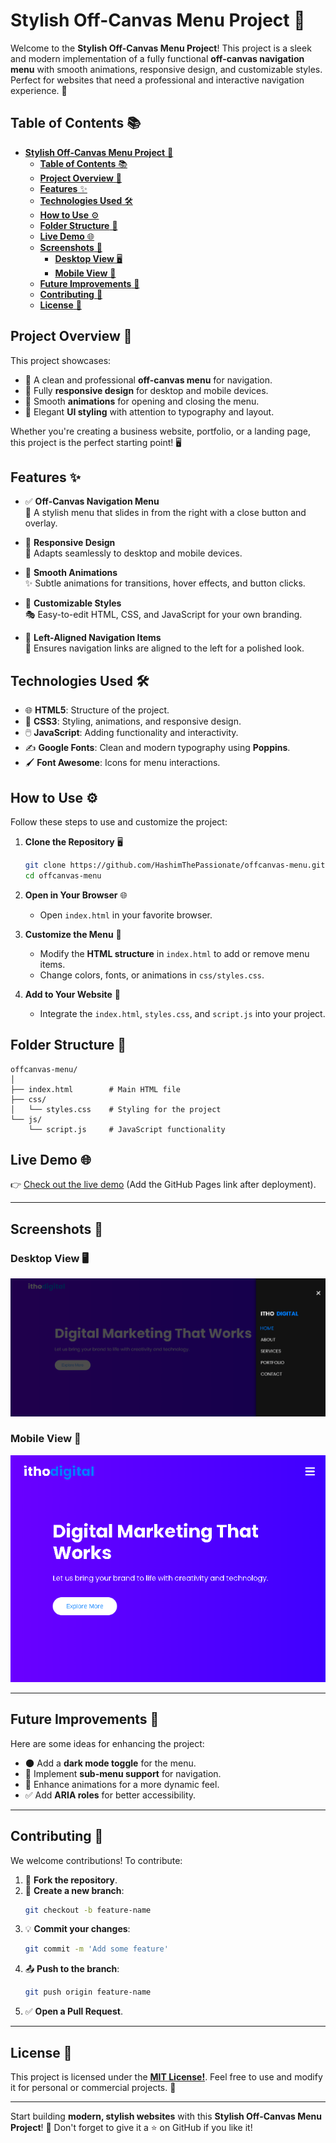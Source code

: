 # **Stylish Off-Canvas Menu Project** 🎨

Welcome to the **Stylish Off-Canvas Menu Project**! This project is a sleek and modern implementation of a fully functional **off-canvas navigation menu** with smooth animations, responsive design, and customizable styles. Perfect for websites that need a professional and interactive navigation experience. 🚀

## **Table of Contents** 📚

- [**Stylish Off-Canvas Menu Project** 🎨](#stylish-off-canvas-menu-project-)
  - [**Table of Contents** 📚](#table-of-contents-)
  - [**Project Overview** 📖](#project-overview-)
  - [**Features** ✨](#features-)
  - [**Technologies Used** 🛠️](#technologies-used-️)
  - [**How to Use** ⚙️](#how-to-use-️)
  - [**Folder Structure** 📁](#folder-structure-)
  - [**Live Demo** 🌐](#live-demo-)
  - [**Screenshots** 📸](#screenshots-)
    - [**Desktop View** 🖥️](#desktop-view-️)
    - [**Mobile View** 📱](#mobile-view-)
  - [**Future Improvements** 🌱](#future-improvements-)
  - [**Contributing** 🤝](#contributing-)
  - [**License** 📄](#license-)

## **Project Overview** 📖

This project showcases:
- 🌟 A clean and professional **off-canvas menu** for navigation.
- 📱 Fully **responsive design** for desktop and mobile devices.
- 🔄 Smooth **animations** for opening and closing the menu.
- 🎨 Elegant **UI styling** with attention to typography and layout.

Whether you're creating a business website, portfolio, or a landing page, this project is the perfect starting point! 🖥️

## **Features** ✨

- ✅ **Off-Canvas Navigation Menu**  
  🚪 A stylish menu that slides in from the right with a close button and overlay.  

- 📱 **Responsive Design**  
  🌟 Adapts seamlessly to desktop and mobile devices.  

- 🎥 **Smooth Animations**  
  ✨ Subtle animations for transitions, hover effects, and button clicks.  

- 🎨 **Customizable Styles**  
  🎭 Easy-to-edit HTML, CSS, and JavaScript for your own branding.  

- 🎯 **Left-Aligned Navigation Items**  
  🔗 Ensures navigation links are aligned to the left for a polished look.  


## **Technologies Used** 🛠️

- 🌐 **HTML5**: Structure of the project.  
- 🎨 **CSS3**: Styling, animations, and responsive design.  
- 🖱️ **JavaScript**: Adding functionality and interactivity.  
- ✍️ **Google Fonts**: Clean and modern typography using **Poppins**.  
- 🖌️ **Font Awesome**: Icons for menu interactions.  

## **How to Use** ⚙️

Follow these steps to use and customize the project:

1. **Clone the Repository** 🖥️  
   ```bash
   git clone https://github.com/HashimThePassionate/offcanvas-menu.git
   cd offcanvas-menu
   ```

2. **Open in Your Browser** 🌐  
   - Open `index.html` in your favorite browser.

3. **Customize the Menu** 🎨  
   - Modify the **HTML structure** in `index.html` to add or remove menu items.  
   - Change colors, fonts, or animations in `css/styles.css`.

4. **Add to Your Website** 🚀  
   - Integrate the `index.html`, `styles.css`, and `script.js` into your project.

## **Folder Structure** 📁

```
offcanvas-menu/
│
├── index.html        # Main HTML file
├── css/
│   └── styles.css    # Styling for the project
└── js/
    └── script.js     # JavaScript functionality
```

## **Live Demo** 🌐

👉 [Check out the live demo](#) (Add the GitHub Pages link after deployment).  

---

## **Screenshots** 📸

### **Desktop View** 🖥️
![Desktop View](./screenshots/desktop.png)

### **Mobile View** 📱
![Mobile View](./screenshots/mobile.png)

---

## **Future Improvements** 🌱

Here are some ideas for enhancing the project:

- 🌑 Add a **dark mode toggle** for the menu.  
- 📂 Implement **sub-menu support** for navigation.  
- 🎥 Enhance animations for a more dynamic feel.  
- ✅ Add **ARIA roles** for better accessibility.  

---

## **Contributing** 🤝

We welcome contributions! To contribute:  

1. 🍴 **Fork the repository**.  
2. 🌿 **Create a new branch**:  
   ```bash
   git checkout -b feature-name
   ```
3. 💡 **Commit your changes**:  
   ```bash
   git commit -m 'Add some feature'
   ```
4. 📤 **Push to the branch**:  
   ```bash
   git push origin feature-name
   ```
5. ✅ **Open a Pull Request**.  

---

## **License** 📄

This project is licensed under the **[MIT License!](./LICENSE)**. Feel free to use and modify it for personal or commercial projects. 🎉  

---

Start building **modern, stylish websites** with this **Stylish Off-Canvas Menu Project**! 🌟 Don't forget to give it a ⭐ on GitHub if you like it!  

